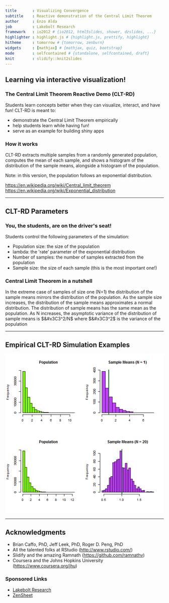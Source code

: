 ```yaml
---
title       : Visualizing Convergence
subtitle    : Reactive demonstration of the Central Limit Theorem
author      : Enzo Alda
job         : Lakebolt Research
framework   : io2012 # {io2012, html5slides, shower, dzslides, ...}
highlighter : highlight.js # {highlight.js, prettify, highlight}
hitheme     : tomorrow # {tomorrow, zenburn}
widgets     : [mathjax] # {mathjax, quiz, bootstrap}
mode        : selfcontained # {standalone, selfcontained, draft}
knit        : slidify::knit2slides
---
```


## Learning via interactive visualization!
### The Central Limit Theorem Reactive Demo (CLT-RD)
Students learn concepts better when they can visualize, interact, and have fun! CLT-RD is meant to:
* demonstrate the Central Limit Theorem empirically
* help students learn while having fun!
* serve as an example for building shiny apps

### How it works
CLT-RD extracts multiple samples from a randomly generated population, computes the mean of each sample, and shows a histogram of the distribution of the sample means, alongside a histogram of the population.

Note: in this version, the population follows an exponential distribution.

https://en.wikipedia.org/wiki/Central_limit_theorem
https://en.wikipedia.org/wiki/Exponential_distribution

---

## CLT-RD Parameters
### You, the students, are on the driver's seat!
Students control the following parameters of the simulation:
* Population size: the size of the population
* lambda: the 'rate' parameter of the exponential distribution
* Number of samples: the number of samples extracted from the population
* Sample size: the size of each sample (this is the most important one!)

### Central Limit Theorem in a nutshell
In the extreme case of samples of size one (N=1) the distribution of the sample means mirrors the distribution of the population. As the sample size increases, the distribution of the sample means approximates a normal distribution. The distribution of sample means has the same mean as the population. As N increases, the asymptotic variance of the distribution of sample means is <font size="+">$&#x3C3^2/N$</font> where <font size="+">$&#x3C3^2$</font> is the variance of the population</font>

---

## Empirical CLT-RD Simulation Examples

![plot of chunk unnamed-chunk-1](assets/fig/unnamed-chunk-1-1.png) 

---

## Acknowledgments

* Brian Caffo, PhD, Jeff Leek, PhD, Roger D. Peng, PhD
* All the talented folks at RStudio (http://www.rstudio.com/)
* Slidify and the amazing Ramnath (https://github.com/ramnathv)
* Coursera and the Johns Hopkins University (https://www.coursera.org/jhu)

### Sponsored Links
* <a href="http://www.lakebolt.com/">Lakebolt Research</a>
* <a href="http://www.zensheet.com/">ZenSheet</a>
